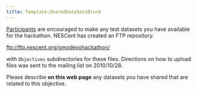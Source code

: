 ```yaml
---
title: Template:SharedDataSetsBlurb
---
```


[Participants](Participants "wikilink") are encouraged to make any test
datasets you have available for the hackathon. NESCent has created an
FTP repository:

  
<ftp://ftp.nescent.org/gmodevohackathon/>

with `Objectives` subdirectories for these files. Directions on how to
upload files was sent to the mailing list on 2010/10/28.

Please describe **on this web page** any datasets you have shared that
are related to this objective.
